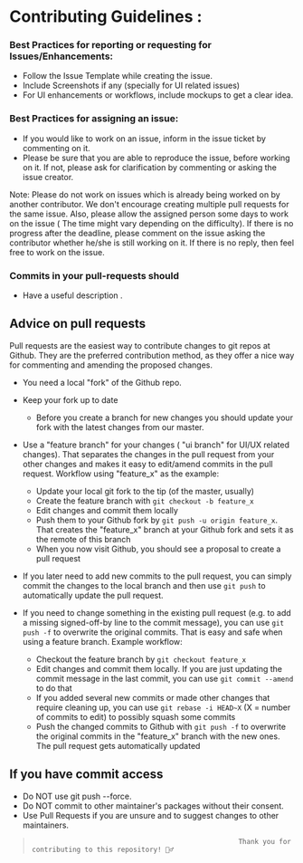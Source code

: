 # Contributing Guidelines :

### Best Practices for reporting or requesting for Issues/Enhancements:
  - Follow the Issue Template while creating the issue.
  - Include Screenshots if any (specially for UI related issues)
  - For UI enhancements or workflows, include mockups to get a clear idea.

### Best Practices for assigning an issue:
- If you would like to work on an issue, inform in the issue ticket by commenting on it.
- Please be sure that you are able to reproduce the issue, before working on it. If not, please ask for clarification by commenting or asking the issue creator.

Note: Please do not work on issues which is already being worked on by another contributor. We don't encourage creating multiple pull requests for the same issue. Also, please allow the assigned person some days to work on the issue ( The time might vary depending on the difficulty). If there is no progress after the deadline, please comment on the issue asking the contributor whether he/she is still working on it. If there is no reply, then feel free to work on the issue.

  ### Commits in your pull-requests should

- Have a useful description .

## Advice on pull requests

Pull requests are the easiest way to contribute changes to git repos at Github.
They are the preferred contribution method, as they offer a nice way for
commenting and amending the proposed changes.

- You need a local "fork" of the Github repo.
- Keep your fork up to date
  - Before you create a branch for new changes you should update your fork with the latest changes from our master.

- Use a "feature branch" for your changes ( "ui branch" for UI/UX related changes). That separates the changes in the
  pull request from your other changes and makes it easy to edit/amend commits in the pull request. Workflow using "feature_x" as the example:
  - Update your local git fork to the tip (of the master, usually)
  - Create the feature branch with `git checkout -b feature_x`
  - Edit changes and commit them locally
  - Push them to your Github fork by `git push -u origin feature_x`. That
    creates the "feature_x" branch at your Github fork and sets it as the
    remote of this branch
  - When you now visit Github, you should see a proposal to create a pull
    request

- If you later need to add new commits to the pull request, you can simply
  commit the changes to the local branch and then use `git push` to
  automatically update the pull request.

- If you need to change something in the existing pull request (e.g. to add a
  missing signed-off-by line to the commit message), you can use `git push -f`
  to overwrite the original commits. That is easy and safe when using a feature
  branch. Example workflow:
  - Checkout the feature branch by `git checkout feature_x`
  - Edit changes and commit them locally. If you are just updating the commit
    message in the last commit, you can use `git commit --amend` to do that
  - If you added several new commits or made other changes that require
    cleaning up, you can use `git rebase -i HEAD~X` (X = number of commits to
    edit) to possibly squash some commits
  - Push the changed commits to Github with `git push -f` to overwrite the
    original commits in the "feature_x" branch with the new ones. The pull
    request gets automatically updated

## If you have commit access

- Do NOT use git push --force.
- Do NOT commit to other maintainer's packages without their consent.
- Use Pull Requests if you are unsure and to suggest changes to other
  maintainers.
  



>                                                        Thank you for contributing to this repository! 🙇‍♂️
